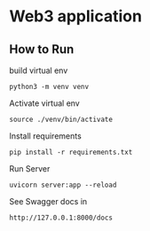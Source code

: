 # Web3 application

## How to Run
build virtual env
```
python3 -m venv venv
```

Activate virtual env
```
source ./venv/bin/activate
```

Install requirements
```
pip install -r requirements.txt
```

Run Server
```
uvicorn server:app --reload
```

See Swagger docs in
```
http://127.0.0.1:8000/docs
```